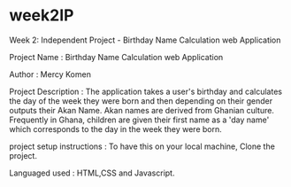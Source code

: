 # week2IP
Week 2: Independent Project - Birthday Name Calculation web Application

Project Name : Birthday Name Calculation web Application

Author : Mercy Komen

Project Description : The application takes a user's birthday and calculates the day of the week they were born and then depending on their gender outputs their Akan Name. Akan names are derived from Ghanian culture. Frequently in Ghana, children are given their first name as a 'day name' which corresponds to the day in the week they were born.

project setup instructions : To have this on your local machine, Clone the project.

Languaged used : HTML,CSS and Javascript.
